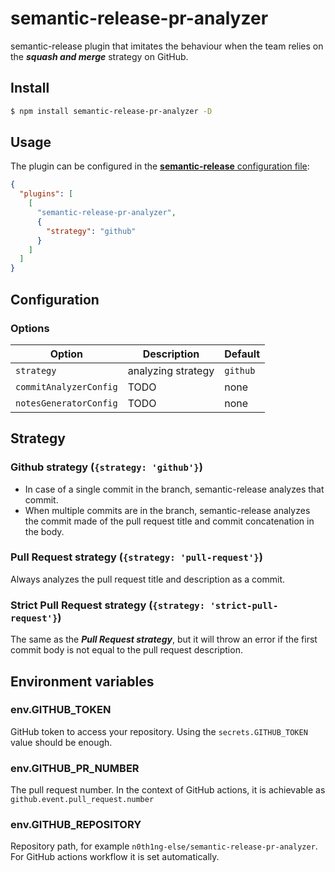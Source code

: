 # **semantic-release-pr-analyzer**

semantic-release plugin that imitates the behaviour when the team relies on the **_squash and merge_** strategy
on GitHub.

## Install

```bash
$ npm install semantic-release-pr-analyzer -D
```

## Usage

The plugin can be configured in the [**semantic-release** configuration file](https://github.com/semantic-release/semantic-release/blob/master/docs/usage/configuration.md#configuration):

```json
{
  "plugins": [
    [
      "semantic-release-pr-analyzer",
      {
        "strategy": "github"
      }
    ]
  ]
}
```

## Configuration

### Options

| Option                 | Description        | Default  |
| ---------------------- | ------------------ | -------- |
| `strategy`             | analyzing strategy | `github` |
| `commitAnalyzerConfig` | TODO               | none     |
| `notesGeneratorConfig` | TODO               | none     |

## Strategy

### Github strategy (`{strategy: 'github'}`)

- In case of a single commit in the branch, semantic-release analyzes that commit.
- When multiple commits are in the branch, semantic-release analyzes the commit made of the pull request title and commit concatenation in the body.

### Pull Request strategy (`{strategy: 'pull-request'}`)

Always analyzes the pull request title and description as a commit.

### Strict Pull Request strategy (`{strategy: 'strict-pull-request'}`)

The same as the **_Pull Request strategy_**, but it will throw an error if the first commit body is not equal
to the pull request description.

## Environment variables

### env.GITHUB_TOKEN

GitHub token to access your repository. Using the `secrets.GITHUB_TOKEN` value should be enough.

### env.GITHUB_PR_NUMBER

The pull request number. In the context of GitHub actions, it is achievable as `github.event.pull_request.number`

### env.GITHUB_REPOSITORY

Repository path, for example `n0th1ng-else/semantic-release-pr-analyzer`. For GitHub actions workflow it is
set automatically.
